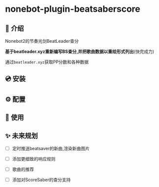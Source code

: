 # nonebot-plugin-beatsaberscore
## 📖 介绍

Nonebot2的节奏光剑BeatLeader查分

**基于beatleader.xyz重新编写BS查分,并把歌曲数据以重绘形式列出**(快完成力)

通过`beatleader.xyz`获取PP分数和各种数据

## 💿 安装


## ⚙️ 配置


## 🎉 使用


## ✨ 未来规划
- [ ] 定时推送beatsaver的新曲,渲染新曲图片
- [ ] 添加更细致的响应规则
- [ ] 歌曲的推荐
- [ ] 添加对ScoreSaber的查分支持

